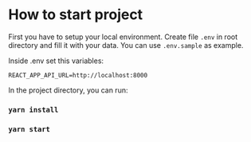 # How to start project

First you have to setup your local environment. Create file `.env` in root directory and fill it with your data. You can use `.env.sample` as example.

Inside .env set this variables:
```
REACT_APP_API_URL=http://localhost:8000
```

In the project directory, you can run:

### `yarn install`

### `yarn start`
